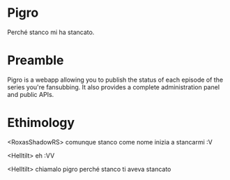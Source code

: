 Pigro
=================================================
Perché stanco mi ha stancato.

Preamble
========
Pigro is a webapp allowing you to publish the status of each episode of the series you're fansubbing.
It also provides a complete administration panel and public APIs.

Ethimology
=============
&lt;RoxasShadowRS&gt; comunque stanco come nome inizia a stancarmi :V

&lt;Helltilt&gt; eh :VV

&lt;Helltilt&gt; chiamalo pigro perché stanco ti aveva stancato
